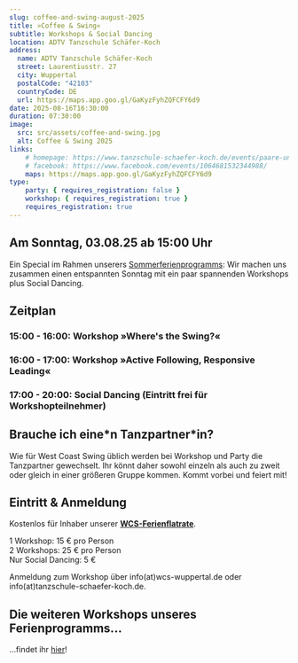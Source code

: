 ```yaml
---
slug: coffee-and-swing-august-2025
title: »Coffee & Swing«
subtitle: Workshops & Social Dancing
location: ADTV Tanzschule Schäfer-Koch
address:
  name: ADTV Tanzschule Schäfer-Koch
  street: Laurentiusstr. 27
  city: Wuppertal
  postalCode: "42103"
  countryCode: DE
  url: https://maps.app.goo.gl/GaKyzFyhZQFCFY6d9
date: 2025-08-16T16:30:00
duration: 07:30:00
image:
  src: src/assets/coffee-and-swing.jpg
  alt: Coffee & Swing 2025
links:
    # homepage: https://www.tanzschule-schaefer-koch.de/events/paare-und-singles/
    # facebook: https://www.facebook.com/events/1064681532344988/
    maps: https://maps.app.goo.gl/GaKyzFyhZQFCFY6d9
type:
    party: { requires_registration: false }
    workshop: { requires_registration: true }
    requires_registration: true
---
```


## Am Sonntag, 03.08.25 ab 15:00 Uhr

Ein Special im Rahmen unserers [Sommerferienprogramms](/events/ferienworkshops-sommer-2025/): Wir machen uns zusammen einen entspannten Sonntag mit ein paar spannenden Workshops plus Social Dancing.

## Zeitplan

### 15:00 - 16:00: Workshop »Where's the Swing?«

### 16:00 - 17:00: Workshop »Active Following, Responsive Leading«

### 17:00 - 20:00: Social Dancing (Eintritt frei für Workshopteilnehmer)

## Brauche ich eine\*n Tanzpartner\*in?

Wie für West Coast Swing üblich werden bei Workshop und Party die Tanzpartner gewechselt. Ihr könnt daher sowohl einzeln als auch zu zweit oder gleich in einer größeren Gruppe kommen. Kommt vorbei und feiert mit!

## Eintritt & Anmeldung

Kostenlos für Inhaber unserer [**WCS-Ferienflatrate**](https://wcs-wuppertal.de/events/ferienworkshops-sommer-2025/).

1 Workshop: 15 € pro Person<br>
2 Workshops: 25 € pro Person<br>
Nur Social Dancing: 5 €

Anmeldung zum Workshop über info(at)wcs-wuppertal.de oder info(at)tanzschule-schaefer-koch.de.

## Die weiteren Workshops unseres Ferienprogramms...

...findet ihr [hier](https://wcs-wuppertal.de/events/ferienworkshops-sommer-2025/)!

